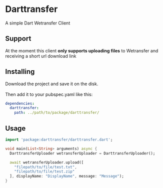 # Darttransfer
A simple Dart Wetransfer Client

## Support
At the moment this client **only supports uploading files** to Wetransfer and receiving a short url download link

## Installing
Download the project and save it on the disk.
<br><br>
Then add it to your pubspec.yaml like this:
```yaml
dependencies:
  darttransfer:
    path: ../path/to/package/darttransfer/
```

## Usage
```dart
import 'package:darttransfer/darttransfer.dart';

void main(List<String> arguments) async {
  DarttransferUploader wetransferUploader = DarttransferUploader();

  await wetransferUploader.upload([
    "filepath/to/file/test.txt",
    "filepath/to/file/test.zip"
  ], displayName: "DisplayName", message: "Message");
}
```